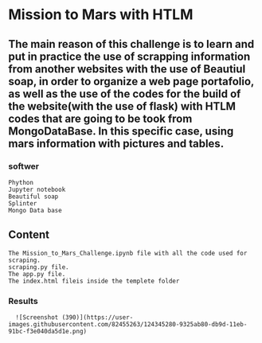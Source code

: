 # Mission to Mars with HTLM
## The main reason of this challenge is to learn and put in practice the use of scrapping information from another websites with the use of Beautiul soap, in order to organize a web page portafolio, as well as the use of the codes for the build of the website(with the use of flask) with HTLM codes that are going to be took from MongoDataBase. In this specific case, using mars information with pictures and tables.
### softwer
    Phython 
    Jupyter notebook
    Beautiful soap
    Splinter 
    Mongo Data base 
## Content 
    The Mission_to_Mars_Challenge.ipynb file with all the code used for scraping.
    scraping.py file.
    The app.py file.
    The index.html fileis inside the templete folder 
### Results
      ![Screenshot (390)](https://user-images.githubusercontent.com/82455263/124345280-9325ab80-db9d-11eb-91bc-f3e040da5d1e.png)
